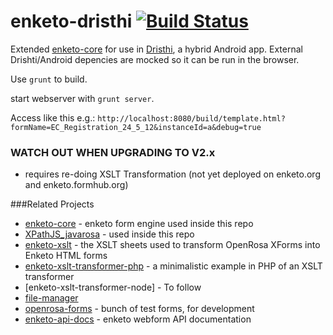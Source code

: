 enketo-dristhi [![Build Status](https://travis-ci.org/MartijnR/enketo-dristhi.png)](https://travis-ci.org/MartijnR/enketo-dristhi)
==============

Extended [enketo-core](https://github.com/MartijnR/enketo-core) for use in [Dristhi](https://play.google.com/store/apps/details?id=org.ei.drishti), a hybrid Android app.
External Drishti/Android depencies are mocked so it can be run in the browser.

Use `grunt` to build.

start webserver with `grunt server`.

Access like this e.g.: `http://localhost:8080/build/template.html?formName=EC_Registration_24_5_12&instanceId=a&debug=true`


### WATCH OUT WHEN UPGRADING TO V2.x

- requires re-doing XSLT Transformation (not yet deployed on enketo.org and enketo.formhub.org)


###Related Projects

* [enketo-core](https://github.com/MartijnR/enketo-core) - enketo form engine used inside this repo
* [XPathJS_javarosa](https://github.com/MartijnR/xpathjs_javarosa) - used inside this repo
* [enketo-xslt](https://github.com/MartijnR/enketo-xslt) - the XSLT sheets used to transform OpenRosa XForms into Enketo HTML forms
* [enketo-xslt-transformer-php](https://github.com/MartijnR/enketo-xslt-transformer-php) - a minimalistic example in PHP of an XSLT transformer
* [enketo-xslt-transformer-node] - To follow
* [file-manager](https://github.com/MartijnR/file-manager)
* [openrosa-forms](https://github.com/MartijnR/openrosa-forms) - bunch of test forms, for development
* [enketo-api-docs](https://github.com/MartijnR/enketo-api-docs) - enketo webform API documentation
